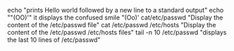 echo "prints Hello world followed by a new line to a standard output"
echo "\"(OO)'" it displays the confused smile "(Oo)'
cat/etc/passwd "Display the content of the /etc/passwd file"
cat /etc/passwd /etc/hosts "Display the content of the /etc/passwd /etc/hosts files"
tail -n 10 /etc/passwd "displays the last 10 lines of /etc/passwd"
